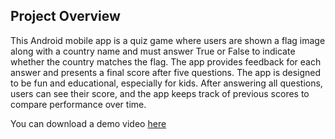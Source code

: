 ## Project Overview

This Android mobile app is a quiz game where users are shown a flag image along with a country name and must answer True or False to indicate whether the country matches the flag. The app provides feedback for each answer and presents a final score after five questions.
The app is designed to be fun and educational, especially for kids. After answering all questions, users can see their score, and the app keeps track of previous scores to compare performance over time.

You can download a demo video [here](demo.mkv)
